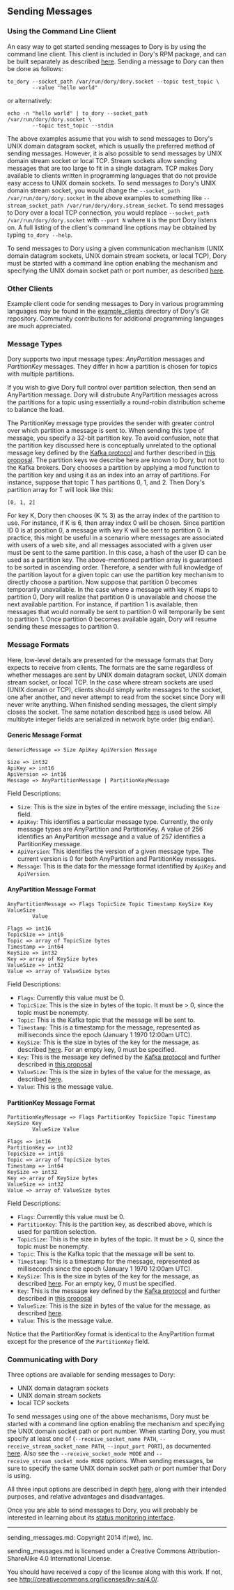 ## Sending Messages

### Using the Command Line Client

An easy way to get started sending messages to Dory is by using the command
line client.  This client is included in Dory's RPM package, and can be built
separately as described [here](build_install.md#building-dorys-client-library).
Sending a message to Dory can then be done as follows:

```
to_dory --socket_path /var/run/dory/dory.socket --topic test_topic \
        --value "hello world"
```

or alternatively:

```
echo -n "hello world" | to_dory --socket_path /var/run/dory/dory.socket \
        --topic test_topic --stdin
```

The above examples assume that you wish to send messages to Dory's UNIX domain
datagram socket, which is usually the preferred method of sending messages.
However, it is also possible to send messages by UNIX domain stream socket or
local TCP.  Stream sockets allow sending messages that are too large to fit in
a single datagram.  TCP makes Dory available to clients written in programming
languages that do not provide easy access to UNIX domain sockets.  To send
messages to Dory's UNIX domain stream socket, you would change the
`--socket_path /var/run/dory/dory.socket` in the above examples to something
like `--stream_socket_path /var/run/dory/dory.stream_socket`.  To send messages
to Dory over a local TCP connection, you would replace
`--socket_path /var/run/dory/dory.socket` with `--port N` where `N` is the port
Dory listens on.  A full listing of the client's command line options may be
obtained by typing `to_dory --help`.

To send messages to Dory using a given communication mechanism (UNIX domain
datagram sockets, UNIX domain stream sockets, or local TCP), Dory must be
started with a command line option enabling the mechanism and specifying the
UNIX domain socket path or port number, as described
[here](sending_messages.md#communicating-with-dory).

### Other Clients

Example client code for sending messages to Dory in various programming
languages may be found in the [example_clients](../example_clients) directory
of Dory's Git repository.  Community contributions for additional programming
languages are much appreciated.

### Message Types

Dory supports two input message types: *AnyPartition* messages
and *PartitionKey* messages.  They differ in how a partition is chosen for
topics with multiple partitions.

If you wish to give Dory full control over partition selection, then send an
AnyPartition message.  Dory will distrubute AnyPartition messages across the
partitions for a topic using essentially a round-robin distribution scheme to
balance the load.

The PartitionKey message type provides the sender with greater control over
which partition a message is sent to.  When sending this type of message, you
specify a 32-bit partition key.  To avoid confusion, note that the partition
key discussed here is conceptually unrelated to the optional message key
defined by the
[Kafka protocol](https://cwiki.apache.org/confluence/display/KAFKA/A+Guide+To+The+Kafka+Protocol)
and further described in
[this proposal](https://cwiki.apache.org/confluence/display/KAFKA/Keyed+Messages+Proposal).
The partition keys we describe here are known to Dory, but not to the Kafka
brokers.  Dory chooses a partition by applying a mod function to the partition
key and using it as an index into an array of partitions.  For instance,
suppose that topic T has partitions 0, 1, and 2.  Then Dory's partition array
for T will look like this:

```
[0, 1, 2]
```

For key K, Dory then chooses (K % 3) as the array index of the partition to
use.  For instance, if K is 6, then array index 0 will be chosen.  Since
partition ID 0 is at position 0, a message with key K will be sent to partition
0.  In practice, this might be useful in a scenario where messages are
associated with users of a web site, and all messages associated with a given
user must be sent to the same partition.  In this case, a hash of the user ID
can be used as a partition key.  The above-mentioned partition array is
guaranteed to be sorted in ascending order.  Therefore, a sender with full
knowledge of the partition layout for a given topic can use the partition key
mechanism to directly choose a partition.  Now suppose that partition 0 becomes
temporarily unavailable.  In the case where a message with key K maps to
partition 0, Dory will realize that partition 0 is unavailable and choose the
next available partition.  For instance, if partition 1 is available, then
messages that would normally be sent to partition 0 will temporarily be sent to
partition 1.  Once partition 0 becomes available again, Dory will resume
sending these messages to partition 0.

### Message Formats

Here, low-level details are presented for the message formats that Dory expects
to receive from clients.  The formats are the same regardless of whether
messages are sent by UNIX domain datagram socket, UNIX domain stream socket, or
local TCP.  In the case where stream sockets are used (UNIX domain or TCP),
clients should simply write messages to the socket, one after another, and
never attempt to read from the socket since Dory will never write anything.
When finished sending messages, the client simply closes the socket.  The same
notation described
[here](https://cwiki.apache.org/confluence/display/KAFKA/A+Guide+To+The+Kafka+Protocol)
is used below.  All multibyte integer fields are serialized in network byte
order (big endian).

#### Generic Message Format

```
GenericMessage => Size ApiKey ApiVersion Message

Size => int32
ApiKey => int16
ApiVersion => int16
Message => AnyPartitionMessage | PartitionKeyMessage
```

Field Descriptions:
* `Size`: This is the size in bytes of the entire message, including the `Size`
field.
* `ApiKey`: This identifies a particular message type.  Currently, the only
message types are AnyPartition and PartitionKey.  A value of 256 identifies an
AnyPartition message and a value of 257 identifies a PartitionKey message.
* `ApiVersion`: This identifies the version of a given message type.  The
current version is 0 for both AnyPartition and PartitionKey messages.
* `Message`: This is the data for the message format identified by `ApiKey` and
`ApiVersion`.

#### AnyPartition Message Format

```
AnyPartitionMessage => Flags TopicSize Topic Timestamp KeySize Key ValueSize
        Value

Flags => int16
TopicSize => int16
Topic => array of TopicSize bytes
Timestamp => int64
KeySize => int32
Key => array of KeySize bytes
ValueSize => int32
Value => array of ValueSize bytes
```

Field Descriptions:
* `Flags`: Currently this value must be 0.
* `TopicSize`: This is the size in bytes of the topic.  It must be > 0, since
the topic must be nonempty.
* `Topic`: This is the Kafka topic that the message will be sent to.
* `Timestamp`: This is a timestamp for the message, represented as milliseconds
since the epoch (January 1 1970 12:00am UTC).
* `KeySize`: This is the size in bytes of the key for the message, as described
[here](https://cwiki.apache.org/confluence/display/KAFKA/A+Guide+To+The+Kafka+Protocol#AGuideToTheKafkaProtocol-Messagesets).
For an empty key, 0 must be specified.
* `Key`: This is the message key defined by the
[Kafka protocol](https://cwiki.apache.org/confluence/display/KAFKA/A+Guide+To+The+Kafka+Protocol)
and further described in
[this proposal](https://cwiki.apache.org/confluence/display/KAFKA/Keyed+Messages+Proposal)
* `ValueSize`: This is the size in bytes of the value for the message, as
described
[here](https://cwiki.apache.org/confluence/display/KAFKA/A+Guide+To+The+Kafka+Protocol#AGuideToTheKafkaProtocol-Messagesets).
* `Value`: This is the message value.

#### PartitionKey Message Format

```
PartitionKeyMessage => Flags PartitionKey TopicSize Topic Timestamp KeySize Key
        ValueSize Value

Flags => int16
PartitionKey => int32
TopicSize => int16
Topic => array of TopicSize bytes
Timestamp => int64
KeySize => int32
Key => array of KeySize bytes
ValueSize => int32
Value => array of ValueSize bytes
```

Field Descriptions:
* `Flags`: Currently this value must be 0.
* `PartitionKey`: This is the partition key, as described above, which is used
for partition selection.
* `TopicSize`: This is the size in bytes of the topic.  It must be > 0, since
the topic must be nonempty.
* `Topic`: This is the Kafka topic that the message will be sent to.
* `Timestamp`: This is a timestamp for the message, represented as milliseconds
since the epoch (January 1 1970 12:00am UTC).
* `KeySize`: This is the size in bytes of the key for the message, as described
[here](https://cwiki.apache.org/confluence/display/KAFKA/A+Guide+To+The+Kafka+Protocol#AGuideToTheKafkaProtocol-Messagesets).
For an empty key, 0 must be specified.
* `Key`: This is the message key defined by the
[Kafka protocol](https://cwiki.apache.org/confluence/display/KAFKA/A+Guide+To+The+Kafka+Protocol)
and further described in
[this proposal](https://cwiki.apache.org/confluence/display/KAFKA/Keyed+Messages+Proposal)
* `ValueSize`: This is the size in bytes of the value for the message, as
described
[here](https://cwiki.apache.org/confluence/display/KAFKA/A+Guide+To+The+Kafka+Protocol#AGuideToTheKafkaProtocol-Messagesets).
* `Value`: This is the message value.

Notice that the PartitionKey format is identical to the AnyPartition format
except for the presence of the `PartitionKey` field.

### Communicating with Dory

Three options are available for sending messages to Dory:

* UNIX domain datagram sockets
* UNIX domain stream sockets
* local TCP sockets

To send messages using one of the above mechanisms, Dory must be started with a
command line option enabling the mechanism and specifying the UNIX domain
socket path or port number.  When starting Dory, you must specify at least one
of (`--receive_socket_name PATH`, `--receive_stream_socket_name PATH`,
`--input_port PORT`), as documented
[here](detailed_config.md#command-line-arguments).  Also see the
`--receive_socket_mode MODE` and `--receive_stream_socket_mode MODE` options.
When sending messages, be sure to specify the same UNIX domain socket path or
port number that Dory is using.

All three input options are described in depth
[here](design.md#options-for-clients), along with their intended purposes, and
relative advantages and disadvantages.

Once you are able to send messages to Dory, you will probably be interested
in learning about its
[status monitoring interface](status_monitoring.md).

-----

sending_messages.md: Copyright 2014 if(we), Inc.

sending_messages.md is licensed under a Creative Commons Attribution-ShareAlike
4.0 International License.

You should have received a copy of the license along with this work. If not,
see <http://creativecommons.org/licenses/by-sa/4.0/>.
